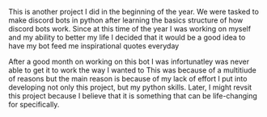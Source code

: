 This is another project I did in the beginning of the year. 
We were tasked to make discord bots in python after learning the basics structure of how discord bots work.
Since at this time of the year I was working on myself and my ability to better my life I decided that it would be a good idea to have my bot feed me inspirational quotes everyday

After a good month on working on this bot I was infortunatley was never able to get it to work the way I wanted to
This was because of a multitiude of reasons but the main reason is because of my lack of effort I put into developing not only this project, but my python skills.
Later, I might revsit this project because I believe that it is something that can be life-changing for specifically. 
